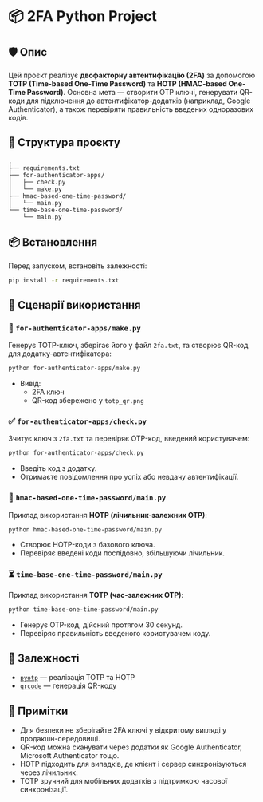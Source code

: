 # 📦 2FA Python Project

## 🛡️ Опис

Цей проєкт реалізує **двофакторну автентифікацію (2FA)** за допомогою **TOTP (Time-based One-Time Password)** та **HOTP (HMAC-based One-Time Password)**. Основна мета — створити OTP ключі, генерувати QR-коди для підключення до автентифікатор-додатків (наприклад, Google Authenticator), а також перевіряти правильність введених одноразових кодів.

## 📁 Структура проєкту

```
.
├── requirements.txt
├── for-authenticator-apps/
│   ├── check.py
│   └── make.py
├── hmac-based-one-time-password/
│   └── main.py
└── time-base-one-time-password/
    └── main.py
```

## 📦 Встановлення

Перед запуском, встановіть залежності:

```bash
pip install -r requirements.txt
```

## 🔧 Сценарії використання

### 🔐 `for-authenticator-apps/make.py`

Генерує TOTP-ключ, зберігає його у файл `2fa.txt`, та створює QR-код для додатку-автентифікатора:

```bash
python for-authenticator-apps/make.py
```

- Вивід:
  - 2FA ключ
  - QR-код збережено у `totp_qr.png`

### ✅ `for-authenticator-apps/check.py`

Зчитує ключ з `2fa.txt` та перевіряє OTP-код, введений користувачем:

```bash
python for-authenticator-apps/check.py
```

- Введіть код з додатку.
- Отримаєте повідомлення про успіх або невдачу автентифікації.

### 🔁 `hmac-based-one-time-password/main.py`

Приклад використання **HOTP (лічильник-залежних OTP)**:

```bash
python hmac-based-one-time-password/main.py
```

- Створює HOTP-коди з базового ключа.
- Перевіряє введені коди послідовно, збільшуючи лічильник.

### ⏳ `time-base-one-time-password/main.py`

Приклад використання **TOTP (час-залежних OTP)**:

```bash
python time-base-one-time-password/main.py
```

- Генерує OTP-код, дійсний протягом 30 секунд.
- Перевіряє правильність введеного користувачем коду.

## 🧪 Залежності

- [`pyotp`](https://pypi.org/project/pyotp/) — реалізація TOTP та HOTP
- [`qrcode`](https://pypi.org/project/qrcode/) — генерація QR-коду

## 📌 Примітки

- Для безпеки не зберігайте 2FA ключі у відкритому вигляді у продакшн-середовищі.
- QR-код можна сканувати через додатки як Google Authenticator, Microsoft Authenticator тощо.
- HOTP підходить для випадків, де клієнт і сервер синхронізуються через лічильник.
- TOTP зручний для мобільних додатків з підтримкою часової синхронізації.
